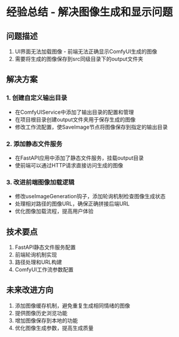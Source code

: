 # 经验总结 - 解决图像生成和显示问题

## 问题描述

1. UI界面无法加载图像 - 前端无法正确显示ComfyUI生成的图像
2. 需要将生成的图像保存到src同级目录下的output文件夹

## 解决方案

### 1. 创建自定义输出目录

- 在ComfyUIService中添加了输出目录的配置和管理
- 在项目根目录创建output文件夹用于保存生成的图像
- 修改工作流配置，使SaveImage节点将图像保存到指定的输出目录

### 2. 添加静态文件服务

- 在FastAPI应用中添加了静态文件服务，挂载output目录
- 使前端可以通过HTTP请求直接访问生成的图像

### 3. 改进前端图像加载逻辑

- 修改useImageGeneration钩子，添加轮询机制检查图像生成状态
- 处理相对路径的图像URL，确保正确拼接后端URL
- 优化图像加载流程，提高用户体验

## 技术要点

1. FastAPI静态文件服务配置
2. 前端轮询机制实现
3. 路径处理和URL构建
4. ComfyUI工作流参数配置

## 未来改进方向

1. 添加图像缓存机制，避免重复生成相同情绪的图像
2. 提供图像历史浏览功能
3. 增加图像保存到本地的功能
4. 优化图像生成参数，提高生成质量 